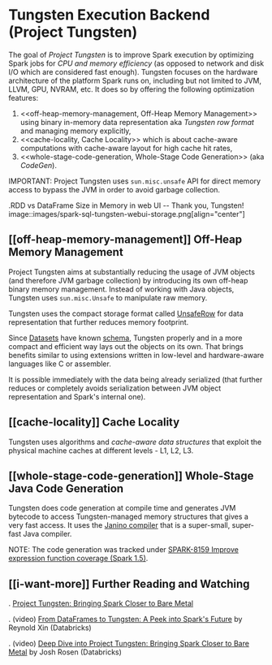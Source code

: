 # Tungsten Execution Backend (Project Tungsten)

The goal of *Project Tungsten* is to improve Spark execution by optimizing Spark jobs for *CPU and memory efficiency* (as opposed to network and disk I/O which are considered fast enough). Tungsten focuses on the hardware architecture of the platform Spark runs on, including but not limited to JVM, LLVM, GPU, NVRAM, etc. It does so by offering the following optimization features:

1. <<off-heap-memory-management, Off-Heap Memory Management>> using binary in-memory data representation aka *Tungsten row format* and managing memory explicitly,
2. <<cache-locality, Cache Locality>> which is about cache-aware computations with cache-aware layout for high cache hit rates,
3. <<whole-stage-code-generation, Whole-Stage Code Generation>> (aka _CodeGen_).

IMPORTANT: Project Tungsten uses `sun.misc.unsafe` API for direct memory access to bypass the JVM in order to avoid garbage collection.

.RDD vs DataFrame Size in Memory in web UI -- Thank you, Tungsten!
image::images/spark-sql-tungsten-webui-storage.png[align="center"]

## [[off-heap-memory-management]] Off-Heap Memory Management

Project Tungsten aims at substantially reducing the usage of JVM objects (and therefore JVM garbage collection) by introducing its own off-heap binary memory management. Instead of working with Java objects, Tungsten uses `sun.misc.Unsafe` to manipulate raw memory.

Tungsten uses the compact storage format called [UnsafeRow](UnsafeRow.md) for data representation that further reduces memory footprint.

Since [Datasets](Dataset.md) have known [schema](spark-sql-schema.md), Tungsten properly and in a more compact and efficient way lays out the objects on its own. That brings benefits similar to using extensions written in low-level and hardware-aware languages like C or assembler.

It is possible immediately with the data being already serialized (that further reduces or completely avoids serialization between JVM object representation and Spark's internal one).

## [[cache-locality]] Cache Locality

Tungsten uses algorithms and *cache-aware data structures* that exploit the physical machine caches at different levels - L1, L2, L3.

## [[whole-stage-code-generation]] Whole-Stage Java Code Generation

Tungsten does code generation at compile time and generates JVM bytecode to access Tungsten-managed memory structures that gives a very fast access. It uses the [Janino compiler](http://www.janino.net) that is a super-small, super-fast Java compiler.

NOTE: The code generation was tracked under [SPARK-8159 Improve expression function coverage (Spark 1.5)](https://issues.apache.org/jira/browse/SPARK-8159).

## [[i-want-more]] Further Reading and Watching

. [Project Tungsten: Bringing Spark Closer to Bare Metal](https://databricks.com/blog/2015/04/28/project-tungsten-bringing-spark-closer-to-bare-metal.html)

. (video) [From DataFrames to Tungsten: A Peek into Spark's Future](https://youtu.be/VbSar607HM0) by Reynold Xin (Databricks)

. (video) [Deep Dive into Project Tungsten: Bringing Spark Closer to Bare Metal](https://youtu.be/5ajs8EIPWGI) by Josh Rosen (Databricks)
